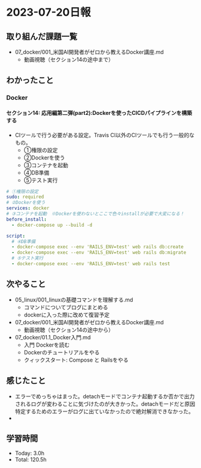 # 2023-07-20日報

## 取り組んだ課題一覧
* 07_docker/001_米国AI開発者がゼロから教えるDocker講座.md
  * 動画視聴（セクション14の途中まで）

## わかったこと
### Docker
#### セクション14: 応用編第二弾(part2):Dockerを使ったCICDパイプラインを構築する
* CIツールで行う必要がある設定。Travis CI以外のCIツールでも行う一般的なもの。
  * ①権限の設定
  * ②Dockerを使う
  * ③コンテナを起動
  * ④DB準備
  * ⑤テスト実行
```yml
# ①権限の設定
sudo: required
# ②Dockerを使う
services: docker
# ③コンテナを起動　※Dockerを使わないとここで色々installが必要で大変になる！
before_install:
  - docker-compose up --build -d

script:
  # ④DB準備
  - docker-compose exec --env 'RAILS_ENV=test' web rails db:create
  - docker-compose exec --env 'RAILS_ENV=test' web rails db:migrate
  # ⑤テスト実行
  - docker-compose exec --env 'RAILS_ENV=test' web rails test
```

## 次やること
* 05_linux/001_linuxの基礎コマンドを理解する.md
  * コマンドについてブログにまとめる
  * dockerに入った際に改めて復習予定
* 07_docker/001_米国AI開発者がゼロから教えるDocker講座.md
  * 動画視聴（セクション14の途中から）
* 07_docker/01.1_Docker入門.md
  * 入門 Dockerを読む
  * Dockerのチュートリアルをやる
  * クィックスタート: Compose と Railsをやる

## 感じたこと
* エラーでめっちゃはまった。detachモードでコンテナ起動するか否かで出力されるログが変わることに気づけたのが大きかった。detachモードだと原因特定するためのエラーがログに出ていなかったので絶対解消できなかった。
*

## 学習時間
* Today: 3.0h
* Total: 120.5h